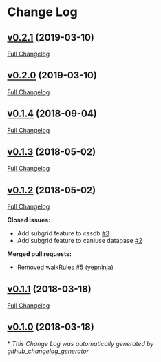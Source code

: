 # Change Log

## [v0.2.1](https://github.com/seaneking/postcss-subgrid/tree/v0.2.1) (2019-03-10)
[Full Changelog](https://github.com/seaneking/postcss-subgrid/compare/v0.2.0...v0.2.1)

## [v0.2.0](https://github.com/seaneking/postcss-subgrid/tree/v0.2.0) (2019-03-10)
[Full Changelog](https://github.com/seaneking/postcss-subgrid/compare/v0.1.4...v0.2.0)

## [v0.1.4](https://github.com/seaneking/postcss-subgrid/tree/v0.1.4) (2018-09-04)
[Full Changelog](https://github.com/seaneking/postcss-subgrid/compare/v0.1.3...v0.1.4)

## [v0.1.3](https://github.com/seaneking/postcss-subgrid/tree/v0.1.3) (2018-05-02)
[Full Changelog](https://github.com/seaneking/postcss-subgrid/compare/v0.1.2...v0.1.3)

## [v0.1.2](https://github.com/seaneking/postcss-subgrid/tree/v0.1.2) (2018-05-02)
[Full Changelog](https://github.com/seaneking/postcss-subgrid/compare/v0.1.1...v0.1.2)

**Closed issues:**

- Add subgrid feature to cssdb [\#3](https://github.com/seaneking/postcss-subgrid/issues/3)
- Add subgrid feature to caniuse database [\#2](https://github.com/seaneking/postcss-subgrid/issues/2)

**Merged pull requests:**

- Removed walkRules [\#5](https://github.com/seaneking/postcss-subgrid/pull/5) ([yepninja](https://github.com/yepninja))

## [v0.1.1](https://github.com/seaneking/postcss-subgrid/tree/v0.1.1) (2018-03-18)
[Full Changelog](https://github.com/seaneking/postcss-subgrid/compare/v0.1.0...v0.1.1)

## [v0.1.0](https://github.com/seaneking/postcss-subgrid/tree/v0.1.0) (2018-03-18)


\* *This Change Log was automatically generated by [github_changelog_generator](https://github.com/skywinder/Github-Changelog-Generator)*